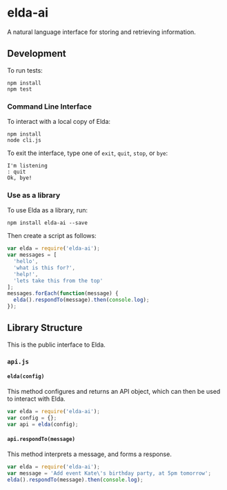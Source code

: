 # elda-ai
A natural language interface for storing and retrieving information.

##  Development

To run tests:
```
npm install
npm test
```

### Command Line Interface

To interact with a local copy of Elda:
```
npm install
node cli.js
```

To exit the interface, type one of `exit`, `quit`, `stop`, or `bye`:
```
I'm listening
: quit
Ok, bye!
```

### Use as a library

To use Elda as a library, run:
```
npm install elda-ai --save
```

Then create a script as follows:
```js
var elda = require('elda-ai');
var messages = [
  'hello',
  'what is this for?',
  'help!',
  'lets take this from the top'
];
messages.forEach(function(message) {
  elda().respondTo(message).then(console.log);
});
```

## Library Structure

This is the public interface to Elda.

### `api.js`
#### `elda(config)`
This method configures and returns an API object, which can then be used to interact with Elda.

```js
var elda = require('elda-ai');
var config = {};
var api = elda(config);
```

#### `api.respondTo(message)`
This method interprets a message, and forms a response.

```js
var elda = require('elda-ai');
var message = 'Add event Kate\'s birthday party, at 5pm tomorrow';
elda().respondTo(message).then(console.log);
```
